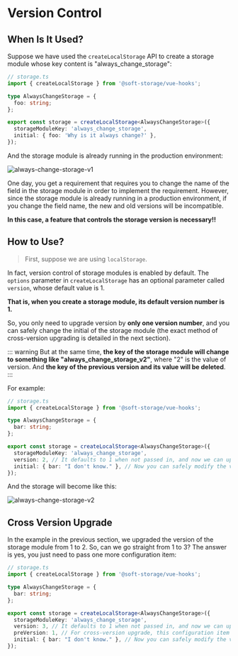 # Version Control

## When Is It Used?

Suppose we have used the `createLocalStorage` API to create a storage module whose key content is "always_change_storage":

<CodeScroll>

```ts
// storage.ts
import { createLocalStorage } from '@soft-storage/vue-hooks';

type AlwaysChangeStorage = {
  foo: string;
};

export const storage = createLocalStorage<AlwaysChangeStorage>({
  storageModuleKey: 'always_change_storage',
  initial: { foo: 'Why is it always change?' },
});
```

</CodeScroll>

And the storage module is already running in the production environment:

![always-change-storage-v1](~@imgs/guide/advanced/version-control/always-change-storage-v1.png)

One day, you get a requirement that requires you to change the name of the field in the storage module in order to implement the requirement. However, since the storage module is already running in a production environment, if you change the field name, the new and old versions will be incompatible.

**In this case, a feature that controls the storage version is necessary!!**

## How to Use?

> First, suppose we are using `localStorage`.

In fact, version control of storage modules is enabled by default. The `options` parameter in `createLocalStorage` has an optional parameter called `version`, whose default value is 1.

**That is, when you create a storage module, its default version number is 1.**

So, you only need to upgrade version by **only one version number**, and you can safely change the initial of the storage module (the exact method of cross-version upgrading is detailed in the next section).

::: warning
But at the same time, **the key of the storage module will change to something like "always_change_storage_v2"**, where "2" is the value of version. And **the key of the previous version and its value will be deleted**.
:::

For example:

<CodeScroll>

```ts
// storage.ts
import { createLocalStorage } from '@soft-storage/vue-hooks';

type AlwaysChangeStorage = {
  bar: string;
};

export const storage = createLocalStorage<AlwaysChangeStorage>({
  storageModuleKey: 'always_change_storage',
  version: 2, // It defaults to 1 when not passed in, and now we can upgrade it to 2
  initial: { bar: "I don't know." }, // Now you can safely modify the values here
});
```

</CodeScroll>

And the storage will become like this:

![always-change-storage-v2](~@imgs/guide/advanced/version-control/always-change-storage-v2.png)

## Cross Version Upgrade

In the example in the previous section, we upgraded the version of the storage module from 1 to 2. So, can we go straight from 1 to 3? The answer is yes, you just need to pass one more configuration item:

<CodeScroll>

```ts
// storage.ts
import { createLocalStorage } from '@soft-storage/vue-hooks';

type AlwaysChangeStorage = {
  bar: string;
};

export const storage = createLocalStorage<AlwaysChangeStorage>({
  storageModuleKey: 'always_change_storage',
  version: 3, // It defaults to 1 when not passed in, and now we can upgrade it to 3
  preVersion: 1, // For cross-version upgrade, this configuration item is required, it represents the version number before the upgrade
  initial: { bar: "I don't know." }, // Now you can safely modify the values here
});
```

</CodeScroll>
